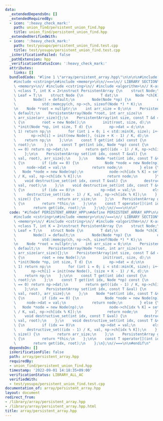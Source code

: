 ```yaml
---
data:
  _extendedDependsOn: []
  _extendedRequiredBy:
  - icon: ':heavy_check_mark:'
    path: union_find/persistent_union_find.hpp
    title: union_find/persistent_union_find.hpp
  _extendedVerifiedWith:
  - icon: ':heavy_check_mark:'
    path: test/yosupo/persistent_union_find.test.cpp
    title: test/yosupo/persistent_union_find.test.cpp
  _isVerificationFailed: false
  _pathExtension: hpp
  _verificationStatusIcon: ':heavy_check_mark:'
  attributes:
    links: []
  bundledCode: "#line 1 \"array/persistent_array.hpp\"\n\n\n\n#include <algorithm>\n\
    #include <cstring>\n#include <memory>\n\n//===\n// LIBRARY SECTION\n\n// #include\
    \ <memory>\n// #include <cstring>\n// #include <algorithm>\n// K-ary tree\ntemplate\
    \ <class T, int K = 2>\nstruct PersistentArray {\n    struct Node;\n    using\
    \ Leaf = T;\n    struct Node {\n        T dat;\n        Node *ch[K] = {};\n\n\
    \        Node() = default;\n        Node(Node *np) {\n            dat = np->dat;\n\
    \            std::memcpy(ch, np->ch, sizeof(Node *) * K);\n        };\n    };\n\
    \n    Node *root = nullptr;\n    int arr_size = 0;\n\n    PersistentArray() =\
    \ default;\n    PersistentArray(Node *root, int arr_size)\n        : root(root),\
    \ arr_size(arr_size){};\n    PersistentArray(int size, const T &d = T()) : arr_size(size)\
    \ {\n        root = new Node();\n        init(root, size, d);\n    };\n    Node\
    \ *init(Node *np, int size, T d) {\n        np->dat = d;\n\n        if (size ==\
    \ 1) return np;\n        for (int i = 0; i < std::min(K, size); i++) {\n     \
    \       np->ch[i] = init(new Node(), (size + K - 1) / K, d);\n        }\n    \
    \    return np;\n    };\n\n    const T get(int idx) const {\n        return get(idx,\
    \ root);\n    };\n    const T get(int idx, Node *np) const {\n        if (idx\
    \ == 0) return np->dat;\n        return get((idx - 1) / K, np->ch[idx % K]);\n\
    \    };\n\n    PersistentArray set(int idx, const T &val) {\n        return {set(idx,\
    \ val, root), arr_size};\n    };\n    Node *set(int idx, const T &val, Node *np)\
    \ {\n        if (idx == 0) {\n            Node *node = new Node(np);\n       \
    \     node->dat = val;\n            return node;\n        } else {\n         \
    \   Node *node = new Node(np);\n            node->ch[idx % K] = set((idx - 1)\
    \ / K, val, np->ch[idx % K]);\n            return node;\n        }\n    };\n\n\
    \    void destructive_set(int idx, const T &val) {\n        destructive_set(idx,\
    \ val, root);\n    };\n    void destructive_set(int idx, const T &val, Node *np)\
    \ {\n        if (idx == 0)\n            np->dat = val;\n        else\n       \
    \     destructive_set((idx - 1) / K, val, np->ch[idx % K]);\n    };\n\n    int\
    \ size() {\n        return arr_size;\n    };\n    PersistentArray get_array()\
    \ {\n        return *this;\n    };\n\n    const T operator[](int idx) const {\n\
    \        return get(idx, root);\n    };\n};\n//===\n\n\n"
  code: "#ifndef PERSISTENT_ARRAY_HPP\n#define PERSISTENT_ARRAY_HPP\n\n#include <algorithm>\n\
    #include <cstring>\n#include <memory>\n\n//===\n// LIBRARY SECTION\n\n// #include\
    \ <memory>\n// #include <cstring>\n// #include <algorithm>\n// K-ary tree\ntemplate\
    \ <class T, int K = 2>\nstruct PersistentArray {\n    struct Node;\n    using\
    \ Leaf = T;\n    struct Node {\n        T dat;\n        Node *ch[K] = {};\n\n\
    \        Node() = default;\n        Node(Node *np) {\n            dat = np->dat;\n\
    \            std::memcpy(ch, np->ch, sizeof(Node *) * K);\n        };\n    };\n\
    \n    Node *root = nullptr;\n    int arr_size = 0;\n\n    PersistentArray() =\
    \ default;\n    PersistentArray(Node *root, int arr_size)\n        : root(root),\
    \ arr_size(arr_size){};\n    PersistentArray(int size, const T &d = T()) : arr_size(size)\
    \ {\n        root = new Node();\n        init(root, size, d);\n    };\n    Node\
    \ *init(Node *np, int size, T d) {\n        np->dat = d;\n\n        if (size ==\
    \ 1) return np;\n        for (int i = 0; i < std::min(K, size); i++) {\n     \
    \       np->ch[i] = init(new Node(), (size + K - 1) / K, d);\n        }\n    \
    \    return np;\n    };\n\n    const T get(int idx) const {\n        return get(idx,\
    \ root);\n    };\n    const T get(int idx, Node *np) const {\n        if (idx\
    \ == 0) return np->dat;\n        return get((idx - 1) / K, np->ch[idx % K]);\n\
    \    };\n\n    PersistentArray set(int idx, const T &val) {\n        return {set(idx,\
    \ val, root), arr_size};\n    };\n    Node *set(int idx, const T &val, Node *np)\
    \ {\n        if (idx == 0) {\n            Node *node = new Node(np);\n       \
    \     node->dat = val;\n            return node;\n        } else {\n         \
    \   Node *node = new Node(np);\n            node->ch[idx % K] = set((idx - 1)\
    \ / K, val, np->ch[idx % K]);\n            return node;\n        }\n    };\n\n\
    \    void destructive_set(int idx, const T &val) {\n        destructive_set(idx,\
    \ val, root);\n    };\n    void destructive_set(int idx, const T &val, Node *np)\
    \ {\n        if (idx == 0)\n            np->dat = val;\n        else\n       \
    \     destructive_set((idx - 1) / K, val, np->ch[idx % K]);\n    };\n\n    int\
    \ size() {\n        return arr_size;\n    };\n    PersistentArray get_array()\
    \ {\n        return *this;\n    };\n\n    const T operator[](int idx) const {\n\
    \        return get(idx, root);\n    };\n};\n//===\n\n#endif\n"
  dependsOn: []
  isVerificationFile: false
  path: array/persistent_array.hpp
  requiredBy:
  - union_find/persistent_union_find.hpp
  timestamp: '2022-09-01 14:18:35+09:00'
  verificationStatus: LIBRARY_ALL_AC
  verifiedWith:
  - test/yosupo/persistent_union_find.test.cpp
documentation_of: array/persistent_array.hpp
layout: document
redirect_from:
- /library/array/persistent_array.hpp
- /library/array/persistent_array.hpp.html
title: array/persistent_array.hpp
---
```

